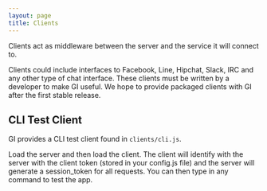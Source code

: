 ```yaml
---
layout: page
title: Clients
---
```


Clients act as middleware between the server and the service it will connect to.

Clients could include interfaces to Facebook, Line, Hipchat, Slack, IRC and any other type of chat interface. These clients must be written by a developer to make GI useful. We hope to provide packaged clients with GI after the first stable release.


## CLI Test Client

GI provides a CLI test client found in `clients/cli.js`.

Load the server and then load the client. The client will identify with the server with the client token (stored in your config.js file) and the server will generate a session_token for all requests. You can then type in any command to test the app.



